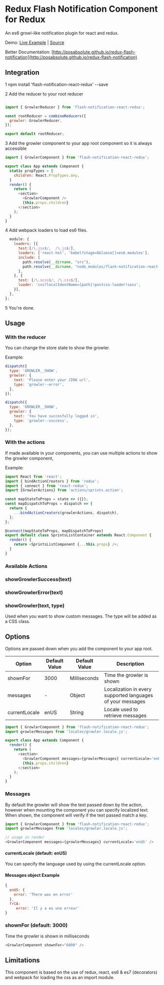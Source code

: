 # Redux Flash Notification Component for Redux
An es6 growl-like notification plugin for react and redux.

Demo: [Live Example](http://posabsolute.github.io/redux-flash-notification-example/) | [Source](https://github.com/posabsolute/redux-flash-notification-example)

Better Documentation: [http://posabsolute.github.io/redux-flash-notification](http://posabsolute.github.io/redux-flash-notification)

## Integration


1 npm install 'flash-notification-react-redux' --save


2 Add the reducer to your root reducer

```javascript

import { GrowlerReducer } from 'flash-notification-react-redux';

const rootReducer = combineReducers({
  growler: GrowlerReducer,
});

export default rootReducer;
```

3 Add the growler component to your app root component so it is always accessible
```javascript
import { GrowlerComponent } from 'flash-notification-react-redux';

export class App extends Component {
  static propTypes = {
    children: React.PropTypes.any,
  }
  render() {
    return (
      <section>
        <GrowlerComponent />
        {this.props.children}
      </section>
    );
  }
}
```

4 Add webpack loaders to load es6 files.
```javascript
  module: {
    loaders: [{
      test:[/\.jsx$/,  /\.js$/],
      loaders: ['react-hot', 'babel?stage=0&loose[]=es6.modules'],
      include: [
        path.resolve(__dirname, "src"),
        path.resolve(__dirname, "node_modules/flash-notification-react-redux")
      ],
    }, {
      test: [/\.scss$/, /\.css$/],
      loader: 'css?localIdentName=[path]!postcss-loader!sass',
    }],
  },
};
```

5 You're done.


## Usage

### With the reducer

You can change the store state to show the growler.

Example:

```javascript
dispatch({
  type: 'GROWLER__SHOW',
  growler: {
    text: 'Please enter your JIRA url',
    type: 'growler--error',
  },
});
```

```javascript
dispatch({
  type: 'GROWLER__SHOW',
  growler: {
    text: 'You have succesfully logged in',
    type: 'growler--success',
  },
});
```

### With the actions

If made available in your components, you can use multiple actions to show the growler component,

Example:
```javascript
import React from 'react';
import { bindActionCreators } from 'redux';
import { connect } from 'react-redux';
import {GrowlerActions} from 'actions/sprints.action';

const mapStateToProps = state => ({});
const mapDispatchToProps = dispatch => {
  return {
    ...bindActionCreators(growlerActions, dispatch),
  };
};

@connect(mapStateToProps, mapDispatchToProps)
export default class SprintsListContainer extends React.Component {
  render() {
    return <SprintsListComponent {...this.props} />;
  }
}
```
### Available Actions

### showGrowlerSuccess(text)

### showGrowlerError(text)

### showGrowler(text, type)

Used when you want to show custom messages. The type will be added as a CSS class.


## Options

Options are passed down when you add the component to your app root.

| Option | Default Value          | Default Value          | Description          |
| ------------- | ----------- | ----------- | ----------- |
| shownFor      | 3000| Milliseconds | Time the growler is shown |
| messages     | -     | Object | Localization in every supported languages of your messages |
| currentLocale     | enUS     | String |  Locale used to retrieve messages |

```javascript
import { GrowlerComponent } from 'flash-notification-react-redux';
import growlerMessages from 'locales/growler.locale.js';

export class App extends Component {
  render() {
    return (
      <section>
        <GrowlerComponent messages={growlerMessages} currentLocale='enUS' shownFor="9000" />
        {this.props.children}
      </section>
    );
  }
}
```

### Messages

By default the growler will show the text passed down by the action, however when mounting the component you can specify localized text. When shown, the component will verify if the text passed match a key.

```javascript
import { GrowlerComponent } from 'flash-notification-react-redux';
import growlerMessages from 'locales/growler.locale.js';

// usage in render
<GrowlerComponent messages={growlerMessages} currentLocale='enUS' />
```
#### currentLocale (default: enUS)
You can specify the language used by using the currentLocale option.


#### Messages object Example
```javascript
{
  enUS: {
    error: 'There was en error'
  },
  frCA: 
     error: 'Il y a eu une erreur'
}
```

### shownFor (default: 3000)
Time the growler is shown in milliseconds

```javascript
<GrowlerComponent shownFor="6000" />
```

## Limitations

This component is based on the use of redux, react, es6 & es7 (decorators) and webpack for loading the css as an import module.
